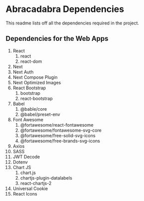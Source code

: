 # Abracadabra Dependencies
This readme lists off all the dependencies required in the project.

## Dependencies for the Web Apps
1. React
    1. react
    1. react-dom
1. Next
1. Next Auth
1. Next Compose Plugin
1. Next Optimized Images
1. React Bootstrap
    1. bootstrap
    1. react-bootstrap
1. Babel
    1. @bable/core
    1. @babel/preset-env
1. Font Awesome
    1. @fortawesome/react-fontawesome
    1. @fortawesome/fontawesome-svg-core
    1. @fortawesome/free-solid-svg-icons
    1. @fortawesome/free-brands-svg-icons
1. Axios
1. SASS
1. JWT Decode
1. Dotenv
1. Chart JS
    1. chart.js
    1. chartjs-plugin-datalabels
    1. react-chartjs-2
1. Universal Cookie
1. React Icons
